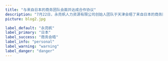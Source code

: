 ```yaml
---
title: "与来自日本的商务团队会面并达成合作协议"
description: "7月22日，永亮帆人力资源有限公司创始人团队于天津会晤了来自日本的商务团队。双方就劳务派遣、留学等重要话题深入地交换了意见，并达成一系列合作协议。"
picture: blog2.jpg

label_default: "永亮帆"
label_primary: "日本"
label_success: "商务会晤"
label_info: "personal"
label_warning: "warning"
label_danger: "danger"
---
```

